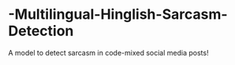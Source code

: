 # -Multilingual-Hinglish-Sarcasm-Detection
 A model to detect sarcasm in code-mixed social media posts!  
